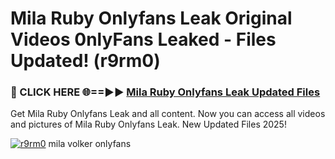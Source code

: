 # Mila Ruby Onlyfans Leak Original Videos 0nlyFans Leaked - Files Updated! (r9rm0)

<h3>🔴 CLICK HERE 🌐==►► <a href="https://tinyurl.com/3hn5wdd3" rel="nofollow">Mila Ruby Onlyfans Leak Updated Files</a></h3>

Get Mila Ruby Onlyfans Leak and all content. Now you can access all videos and pictures of Mila Ruby Onlyfans Leak. New Updated Files 2025!

[![r9rm0](https://i.imgur.com/4HnBqBT.gif)](https://tinyurl.com/3hn5wdd3)
mila volker onlyfans